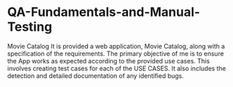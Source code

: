 # QA-Fundamentals-and-Manual-Testing
Movie Catalog
It is provided a web application, Movie Catalog, along with a specification of the requirements. The primary objective of me is to ensure the App works as expected according to the provided use cases. This involves creating test cases for each of the USE CASES. It also includes the detection and detailed documentation of any identified bugs.
